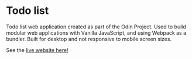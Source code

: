 # Todo list
Todo list web application created as part of the Odin Project. Used to build modular web applications with Vanilla JavaScript, and using Webpack as a bundler. Built for desktop and not responsive to mobile screen sizes.

See the [live website here!](https://palmwi2010.github.io/todo-list/)